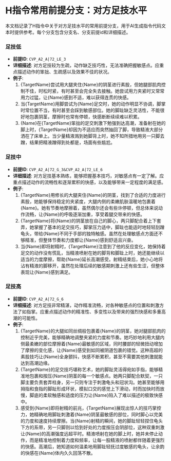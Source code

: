 # H指令常用前提分支：对方足技水平

本文档记录了H指令中关于对方足技水平的常用前提分支，用于AI生成指令代码文本时提供参考。每个分支包含分支名、分支前提id和详细描述。

### 足技低
- **前提ID**: `CVP_A2_A|72_LE_3`
- **详细描述**: 对方足技较为生疏，动作缺乏技巧性，无法准确把握敏感点。应重点描述动作的笨拙、生疏感以及效果不佳的状况。
- **例子**:
  1. {TargetName}尝试用大腿夹住{Name}的阴茎进行素股，但她腿部肌肉控制不佳，时松时紧，有时甚至会完全失去接触。她尝试用力夹紧时又常常用力过猛，让{Name}感到不适，难以获得连贯的快感。
  2. 当{TargetName}用脚尝试为{Name}足交时，她的动作明显不协调，脚掌时常位置不当，有时甚至会踩到敏感部位。她的脚趾缺乏灵活性，不能很好地包裹阴茎，摩擦时也常有停顿，快感断断续续难以积累。
  3. {Name}在{TargetName}笨拙的足交刺激下勉强到达高潮，准备射在她的脚上时，{TargetName}却因为不适应而突然抽回了脚，导致精液大部分洒在了床单上。当少量精液溅到她脚背上时，她不知所措地用另一只脚去蹭，结果把精液蹭得到处都是，场面有些尴尬。

### 足技中
- **前提ID**: `CVP_A2_A|72_G_3&CVP_A2_A|72_LE_6`
- **详细描述**: 对方足技基本熟练，能够把握基本技巧，对敏感点有一定了解。应重点描述动作的流畅性和逐渐累积的快感，以及能够带来一定程度的满足感。
- **例子**:
  1. {TargetName}用修长的大腿夹住{Name}的阴茎，找到了合适的力度进行素股，她能够保持稳定的夹紧度，大腿内侧的柔嫩肌肤温暖地包裹着{Name}。她有节奏地摩擦着，虽然偶尔还会有些许停顿，但总体来说动作流畅，让{Name}的呼吸逐渐加重，享受着腿交带来的快感。
  2. {TargetName}将{Name}的阴茎放在自己的脚心，两只脚配合着上下套弄，她掌握了基本的足交技巧，脚掌压力适中，脚趾也能适时地轻轻刮蹭龟头，带给{Name}不同于手部的独特触感。虽然在处理敏感点方面还不够精准，但整体节奏和力度都让{Name}感到舒适且兴奋。
  3. 当{Name}即将射精时，{TargetName}注意到了他的反应变化，她保持着足交的动作没有慌乱，当精液喷射在她的脚背和脚趾上时，她还能继续以适当的力度摩擦，帮助{Name}延长高潮感受。射精结束后，她小心地将沾有精液的脚移开，虽然在处理后续的敏感期刺激上还有些生涩，但整体表现让{Name}感到满足。

### 足技高
- **前提ID**: `CVP_A2_A|72_G_6`
- **详细描述**: 对方足技非常精湛，动作精准流畅，对各种敏感点的位置和刺激方法了如指掌。应重点描述动作的精准性、多变性以及带来的强烈快感和多重高潮的可能性。
- **例子**:
  1. {TargetName}的大腿如同丝绸般包裹着{Name}的阴茎，她对腿部肌肉的控制近乎完美，能够精确地调整夹紧的力度和节奏。她巧妙地利用大腿内侧最柔嫩的部位摩擦着{Name}最敏感的区域，同时腰部的轻微扭动增加了摩擦的变化感，让{Name}感受到如同被阴道包裹的错觉。这种高超的素股技巧让{Name}全身颤抖，快感不断累积，甚至不需要其他刺激就能达到高潮边缘。
  2. {TargetName}的足交技巧堪称艺术，她的脚趾灵活得宛如手指，能够精准地包裹和按压{Name}阴茎的每一个敏感点。她两只脚配合默契，一只脚主要负责套弄柱身，另一只则专注于刺激龟头和冠状沟。她甚至能够用拇指和食指的脚趾形成环状，模拟口交的感觉上下滑动，时而加快时而放慢，脚底的柔软触感和适度的压力让{Name}陷入了难以描述的极致快感中。
  3. 感受到{Name}即将射精的前兆，{TargetName}展现出惊人的技巧掌控力，她精确地用脚趾刺激着{Name}阴茎最敏感的部位，同时脚心以完美的力度和速度持续摩擦。当{Name}射精的瞬间，她的脚趾轻轻捏住龟头下方的系带，另一只脚则以恰到好处的力度按压会阴部位，这种双重刺激让{Name}的高潮强度远超平时。精液喷射在她的脚上时，她并未停止动作，而是精准地控制着力度和频率，让每一股精液的喷射都伴随着更强烈的快感。高潮后，她知道如何温柔地用脚趾轻抚过度敏感的龟头，让余韵的快感在{Name}体内久久回荡不散。